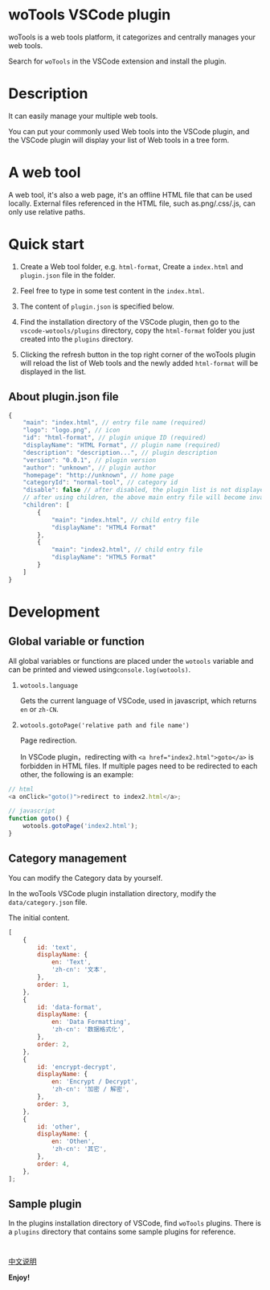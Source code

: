 # woTools VSCode plugin

woTools is a web tools platform, it categorizes and centrally manages your web tools.

Search for `woTools` in the VSCode extension and install the plugin.

# Description

It can easily manage your multiple web tools.

You can put your commonly used Web tools into the VSCode plugin, and the VSCode plugin will display your list of Web tools in a tree form.

# A web tool

A web tool, it's also a web page, it's an offline HTML file that can be used locally. External files referenced in the HTML file, such as.png/.css/.js, can only use relative paths.

# Quick start

1. Create a Web tool folder, e.g. `html-format`, Create a `index.html` and `plugin.json` file in the folder.

2. Feel free to type in some test content in the `index.html`.

3. The content of `plugin.json` is specified below.

4. Find the installation directory of the VSCode plugin, then go to the `vscode-wotools/plugins` directory, copy the `html-format` folder you just created into the `plugins` directory.

5. Clicking the refresh button in the top right corner of the woTools plugin will reload the list of Web tools and the newly added `html-format` will be displayed in the list.

## About plugin.json file

```javascript
{
    "main": "index.html", // entry file name (required)
    "logo": "logo.png", // icon
    "id": "html-format", // plugin unique ID (required)
    "displayName": "HTML Format", // plugin name (required)
    "description": "description...", // plugin description
    "version": "0.0.1", // plugin version
    "author": "unknown", // plugin author
    "homepage": "http://unknown", // home page
    "categoryId": "normal-tool", // category id
    "disable": false // after disabled, the plugin list is not displayed
    // after using children, the above main entry file will become invalid
    "children": [
        {
            "main": "index.html", // child entry file
            "displayName": "HTML4 Format"
        },
        {
            "main": "index2.html", // child entry file
            "displayName": "HTML5 Format"
        }
    ]
}
```

# Development

## Global variable or function

All global variables or functions are placed under the `wotools` variable and can be printed and viewed using`console.log(wotools)`.

1. `wotools.language`

    Gets the current language of VSCode, used in javascript, which returns `en` or `zh-CN`.

2. `wotools.gotoPage('relative path and file name')`

    Page redirection.

    In VSCode plugin，redirecting with `<a href="index2.html">goto</a>` is forbidden in HTML files.
    If multiple pages need to be redirected to each other, the following is an example:

```javascript
// html
<a onClick="goto()">redirect to index2.html</a>;

// javascript
function goto() {
    wotools.gotoPage('index2.html');
}
```

## Category management

You can modify the Category data by yourself.

In the woTools VSCode plugin installation directory, modify the `data/category.json` file.

The initial content.

```javascript
[
    {
        id: 'text',
        displayName: {
            en: 'Text',
            'zh-cn': '文本',
        },
        order: 1,
    },
    {
        id: 'data-format',
        displayName: {
            en: 'Data Formatting',
            'zh-cn': '数据格式化',
        },
        order: 2,
    },
    {
        id: 'encrypt-decrypt',
        displayName: {
            en: 'Encrypt / Decrypt',
            'zh-cn': '加密 / 解密',
        },
        order: 3,
    },
    {
        id: 'other',
        displayName: {
            en: 'Othen',
            'zh-cn': '其它',
        },
        order: 4,
    },
];
```

## Sample plugin

In the plugins installation directory of VSCode, find `woTools` plugins. There is a `plugins` directory that contains some sample plugins for reference.

#

[中文说明](README.zh-CN.md)

**Enjoy!**
